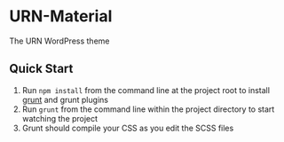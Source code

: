 # URN-Material
The URN WordPress theme

## Quick Start
1. Run <code>npm install</code> from the command line at the project root to install [grunt](https://github.com/gruntjs/grunt) and grunt plugins
2. Run <code>grunt</code> from the command line within the project directory to start watching the project
3. Grunt should compile your CSS as you edit the SCSS files
